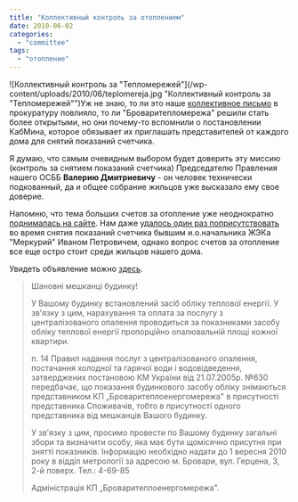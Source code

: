 ```yaml
---
title: "Коллективный контроль за отоплением"
date: 2010-06-02
categories: 
  - "committee"
tags: 
  - "отопление"
---
```


![Коллективный контроль за "Тепломережей"](/wp-content/uploads/2010/06/teplomereja.jpg "Коллективный контроль за "Тепломережей"")Уж не знаю, то ли это наше [коллективное письмо](http://shevchenko4a.brovary.org/pismo-v-prokuraturu-dostavleno/) в прокуратуру повлияло, то ли "Броваритепломережа" решили стать более открытыми, но они почему-то вспомнили о постановлении КабМина, которое обязывает их приглашать представителей от каждого дома для снятий показаний счетчика.

Я думаю, что самым очевидным выбором будет доверить эту миссию (контроль за снятием показаний счетчика) Председателю Правления нашего ОСББ **Валерию Дмитриевичу** - он человек технически подкованный, да и общее собрание жильцов уже высказало ему свое доверие.

Напомню, что тема больших счетов за отопление уже неоднократно [поднималась на сайте](http://shevchenko4a.brovary.org/uchimsya-ekonomit/). Нам даже [удалось один раз поприсутствовать](http://shevchenko4a.brovary.org/serdtse-nashey-rodiny/) во время снятия показаний счетчика бывшим и.о.начальника ЖЭКа "Меркурий" Иваном Петровичем, однако вопрос счетов за отопление все еще остро стоит среди жильцов нашего дома.

Увидеть объявление можно <!--more-->[здесь](http://lh6.ggpht.com/_rSr87wJ7xVQ/TAapsSfm7aI/AAAAAAAACm0/D3bJnP993MU/s800/shevchenko4a_20100603%20009.jpg "Объявление Броваритепломережи").

> Шановні мешканці будинку!
> 
> У Вашому будинку встановлений засіб обліку теплової енергії. У зв'язку з цим, нарахування та оплата за послугу з централізованого опалення проводиться за показниками засобу обліку теплової енергії пропорційно опалювальній площі кожної квартири.
> 
> п. 14 Правил надання послуг з централізованого опалення, постачання холодної та гарячої води і водовідведення, затверджених постановою КМ України від 21.07.2005р. №630 передбачає, що показання будинкового засобу обліку знімаються представником КП „Броваритеплоенергомережа" в присутності представника Споживачів, тобто в присутності одного представника від мешканців Вашого будинку.
> 
> У зв'язку з цим, просимо провести по Вашому будинку загальні збори та визначити особу, яка має бути щомісячно присутня при знятті показників. Інформацію необхідно надати до 1 вересня 2010 року в відділ метрології за адресою м. Бровари, вул. Герцена, З, 2-й поверх. Тел.: 4-69-85
> 
> Адміністрація КП „Броваритеплоенергомережа".
